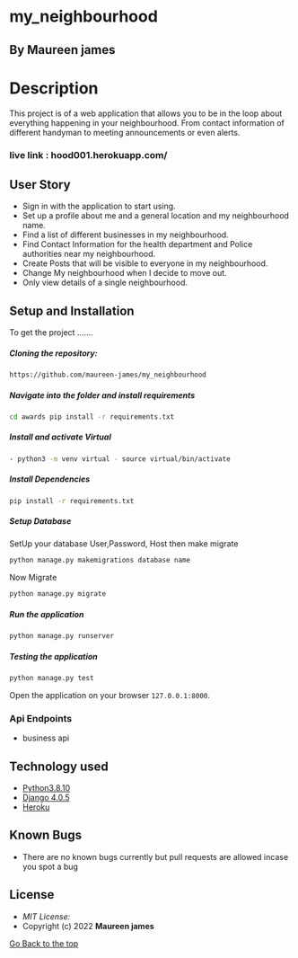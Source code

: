 # my_neighbourhood
## By Maureen james
  
# Description  
This project is of a web application that allows you to be in the loop about everything happening in your neighbourhood. From contact information of different handyman to meeting announcements or even alerts. 

### live link : hood001.herokuapp.com/

## User Story  

* Sign in with the application to start using.
* Set up a profile about me and a general location and my neighbourhood name.
* Find a list of different businesses in my neighbourhood.
* Find Contact Information for the health department and Police authorities  near my neighbourhood.
* Create Posts that will be visible to everyone in my neighbourhood.
* Change My neighbourhood when I decide to move out.
* Only view details of a single neighbourhood. 



## Setup and Installation  
To get the project .......  

##### Cloning the repository:  
 ```bash 
https://github.com/maureen-james/my_neighbourhood
```
##### Navigate into the folder and install requirements  
 ```bash 
cd awards pip install -r requirements.txt 
```
##### Install and activate Virtual  
 ```bash 
- python3 -m venv virtual - source virtual/bin/activate  
```  
##### Install Dependencies  
 ```bash 
 pip install -r requirements.txt 
```  
 ##### Setup Database  
  SetUp your database User,Password, Host then make migrate  
 ```bash 
python manage.py makemigrations database name
 ``` 
 Now Migrate  
 ```bash 
 python manage.py migrate 
```
##### Run the application  
 ```bash 
 python manage.py runserver 
``` 
##### Testing the application  
 ```bash 
 python manage.py test 
```
Open the application on your browser `127.0.0.1:8000`.  

 ### Api Endpoints
 * business api




## Technology used  

* [Python3.8.10](https://www.python.org/)  
* [Django 4.0.5](https://docs.djangoproject.com/en/2.2/)  
* [Heroku](https://heroku.com)  


## Known Bugs  
* There are no known bugs currently but pull requests are allowed incase you spot a bug  


## License 

* *MIT License:*
* Copyright (c) 2022 **Maureen james**

[Go Back to the top](#neighbourhood)